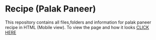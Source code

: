 # Recipe (Palak Paneer)
This repository contains all files,folders and information for palak paneer recipe in HTML (Mobile view).
To view the page and how it looks [CLICK HERE](https://iatharva.github.io/recipe.html)

